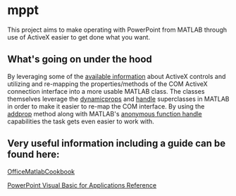 # mppt
This project aims to make operating with PowerPoint from MATLAB through use of ActiveX easier to get done what you want.

## What's going on under the hood
By leveraging some of the [available information](https://docs.microsoft.com/en-us/office/vba/api/overview/powerpoint) about ActiveX controls and utilizing and re-mapping the properties/methods of the 
COM ActiveX connection interface into a more usable MATLAB class.
The classes themselves leverage the [dynamicprops](https://www.mathworks.com/help/matlab/ref/dynamicprops-class.html) and [handle](https://www.mathworks.com/help/matlab/ref/handle-class.html?searchHighlight=handle&s_tid=srchtitle) superclasses in MATLAB in order to make it easier to re-map the COM interface. By using the [addprop](https://www.mathworks.com/help/matlab/ref/dynamicprops.addprop.html?searchHighlight=addprop&s_tid=srchtitle) method along with
MATLAB's [anonymous function handle](https://www.mathworks.com/help/matlab/matlab_prog/creating-a-function-handle.html) capabilities the task gets even easier to work with.




## Very useful information including a guide can be found here:
[OfficeMatlabCookbook](https://github.com/zglin/OfficeMatlabCookbook)

[PowerPoint Visual Basic for Applications Reference](https://docs.microsoft.com/en-us/office/vba/api/overview/powerpoint)
